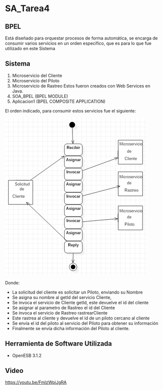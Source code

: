 # SA_Tarea4
## BPEL
Está diseñado para orquestar procesos de forma automática, 
se encarga de consumir varios servicios en un orden específico,
que es para lo que fue utilizado en este Sistema

## Sistema
1. Microservicio del Cliente
2. Microservicio del Piloto
3. Microservicio de Rastreo
Estos fueron creados con Web Services en Java.
4. SOA_BPEL (BPEL MODULE)
5. Aplicacion1 (BPEL COMPOSITE APPLICATION)

El orden indicado, para consumir estos servicios fue el siguiente:

![Modelo BPEL](bpel.PNG)


Donde:
* La solicitud del cliente es solicitar un Piloto, enviando su Nombre
* Se asigna su nombre al getId del servicio Cliente, 
* Se invoca el servicio de Cliente getId, este devuelve el id del cliente
* Se asignar al parametro de Rastreo el id del Cliente
* Se invoca el servicio de Rastreo rastrearCliente
* Este rastrea al cliente y devuelve el id de un piloto cercano al cliente
* Se envía el id del piloto al servicio del Piloto para obtener su información
* Finalmente se envía dicha información del Piloto al cliente.

## Herramienta de Software Utilizada
* OpenESB 3.1.2

## Video 
https://youtu.be/FmlzWpiJgRA
